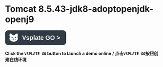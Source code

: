 # Tomcat 8.5.43-jdk8-adoptopenjdk-openj9

<a href="https://www.vsplate.com/?docker-compose=https://github.com/vsplate/dcenvs/tomcat/8.5.43-jdk8-adoptopenjdk-openj9"><img alt="VSPLATE GO" src="https://raw.githubusercontent.com/vsplate/images/master/vsgo_btn.png" width="200px"></a>

**Click the `VSPLATE GO` button to launch a demo online / 点击`VSPLATE GO`按钮创建在线环境**